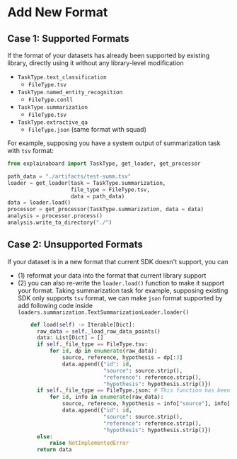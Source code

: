 # Add New Format


## Case 1: Supported Formats
If the format of your datasets has already been supported
by existing library, directly using it without any library-level
modification

* `TaskType.text_classification`
  * `FileType.tsv`
* `TaskType.named_entity_recognition`
  * `FileType.conll`
* `TaskType.summarization`
  * `FileType.tsv`
* `TaskType.extractive_qa`
  * `FileType.json` (same format with squad)
  

For example, supposing you have a system output of summarization task
with  `tsv` format:

```python
from explainaboard import TaskType, get_loader, get_processor

path_data = "./artifacts/test-summ.tsv"
loader = get_loader(task = TaskType.summarization, 
                    file_type = FileType.tsv,
                    data = path_data)
data = loader.load()
processor = get_processor(TaskType.summarization, data = data)
analysis = processor.process()
analysis.write_to_directory("./")
```


## Case 2: Unsupported Formats
If your dataset is in a new format that current SDK doesn't support, you can
* (1) reformat your data into the format that current library support
* (2) you can also re-write the `loader.load()` function to make it 
  support your format.
  Taking summarization task for example, supposing existing SDK only supports
  `tsv` format, we can make `json` format supported by add following code inside
  `loaders.summarization.TextSummarizationLoader.loader()`
  ```python
      def load(self) -> Iterable[Dict]:
        raw_data = self._load_raw_data_points()
        data: List[Dict] = []
        if self._file_type == FileType.tsv:
            for id, dp in enumerate(raw_data):
                source, reference, hypothesis = dp[:3]
                data.append({"id": id,
                             "source": source.strip(),
                             "reference": reference.strip(),
                             "hypothesis": hypothesis.strip()})
        if self._file_type == FileType.json: # This function has been unittested
            for id, info in enumerate(raw_data):
                source, reference, hypothesis = info["source"], info["references"], info["hypothesis"]
                data.append({"id": id,
                             "source": source.strip(),
                             "reference": reference.strip(),
                             "hypothesis": hypothesis.strip()})
        else:
            raise NotImplementedError
        return data
```
  